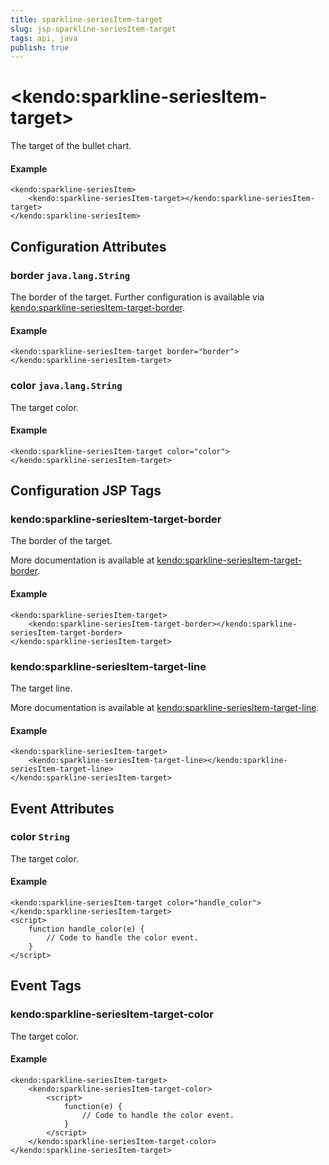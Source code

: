 ```yaml
---
title: sparkline-seriesItem-target
slug: jsp-sparkline-seriesItem-target
tags: api, java
publish: true
---
```


# \<kendo:sparkline-seriesItem-target\>

The target of the bullet chart.

#### Example
    <kendo:sparkline-seriesItem>
        <kendo:sparkline-seriesItem-target></kendo:sparkline-seriesItem-target>
    </kendo:sparkline-seriesItem>

## Configuration Attributes

### border `java.lang.String`

The border of the target. Further configuration is available via [kendo:sparkline-seriesItem-target-border](#kendo-sparkline-seriesItem-target-border). 

#### Example
    <kendo:sparkline-seriesItem-target border="border">
    </kendo:sparkline-seriesItem-target>

### color `java.lang.String`

The target color.

#### Example
    <kendo:sparkline-seriesItem-target color="color">
    </kendo:sparkline-seriesItem-target>


##  Configuration JSP Tags

### kendo:sparkline-seriesItem-target-border

The border of the target.

More documentation is available at [kendo:sparkline-seriesItem-target-border](/kendo-ui/api/wrappers/jsp/sparkline/seriesitem-target-border).

#### Example

    <kendo:sparkline-seriesItem-target>
        <kendo:sparkline-seriesItem-target-border></kendo:sparkline-seriesItem-target-border>
    </kendo:sparkline-seriesItem-target>

### kendo:sparkline-seriesItem-target-line

The target line.

More documentation is available at [kendo:sparkline-seriesItem-target-line](/kendo-ui/api/wrappers/jsp/sparkline/seriesitem-target-line).

#### Example

    <kendo:sparkline-seriesItem-target>
        <kendo:sparkline-seriesItem-target-line></kendo:sparkline-seriesItem-target-line>
    </kendo:sparkline-seriesItem-target>


## Event Attributes

### color `String`

The target color.


#### Example
    <kendo:sparkline-seriesItem-target color="handle_color">
    </kendo:sparkline-seriesItem-target>
    <script>
        function handle_color(e) {
            // Code to handle the color event.
        }
    </script>

## Event Tags

### kendo:sparkline-seriesItem-target-color

The target color.


#### Example
    <kendo:sparkline-seriesItem-target>
        <kendo:sparkline-seriesItem-target-color>
            <script>
                function(e) {
                    // Code to handle the color event.
                }
            </script>
        </kendo:sparkline-seriesItem-target-color>
    </kendo:sparkline-seriesItem-target>

